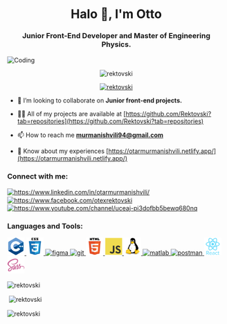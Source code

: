 <h1 align="center">Halo 👋, I'm Otto</h1>
<h3 align="center">Junior Front-End Developer and Master of Engineering Physics.</h3>
<img align="center" alt="Coding" width="400" src="https://otarmurmanishvili.netlify.app/static/media/background.acb0670f6b2b9677df22.webp">

<p align="center"> <img src="https://komarev.com/ghpvc/?username=rektovski&label=Profile%20views&color=0e75b6&style=flat" alt="rektovski" /> </p>

<p align="center"> <a href="https://github.com/ryo-ma/github-profile-trophy"><img src="https://github-profile-trophy.vercel.app/?username=rektovski" alt="rektovski" /></a> </p>

- 👯 I’m looking to collaborate on **Junior front-end projects.**

- 👨‍💻 All of my projects are available at [https://github.com/Rektovski?tab=repositories](https://github.com/Rektovski?tab=repositories)

- 📫 How to reach me **murmanishvili94@gmail.com**

- 📄 Know about my experiences [https://otarmurmanishvili.netlify.app/](https://otarmurmanishvili.netlify.app/)

<h3 align="left">Connect with me:</h3>
<p align="left">
<a href="https://linkedin.com/in/https://www.linkedin.com/in/otarmurmanishvili/" target="blank"><img align="center" src="https://raw.githubusercontent.com/rahuldkjain/github-profile-readme-generator/master/src/images/icons/Social/linked-in-alt.svg" alt="https://www.linkedin.com/in/otarmurmanishvili/" height="30" width="40" /></a>
<a href="https://fb.com/https://www.facebook.com/otexrektovski" target="blank"><img align="center" src="https://raw.githubusercontent.com/rahuldkjain/github-profile-readme-generator/master/src/images/icons/Social/facebook.svg" alt="https://www.facebook.com/otexrektovski" height="30" width="40" /></a>
<a href="https://www.youtube.com/c/https://www.youtube.com/channel/uceaj-pi3dofbb5bewq680nq" target="blank"><img align="center" src="https://raw.githubusercontent.com/rahuldkjain/github-profile-readme-generator/master/src/images/icons/Social/youtube.svg" alt="https://www.youtube.com/channel/uceaj-pi3dofbb5bewq680nq" height="30" width="40" /></a>
</p>

<h3 align="left">Languages and Tools:</h3>
<p align="left"> <a href="https://www.w3schools.com/cpp/" target="_blank" rel="noreferrer"> <img src="https://raw.githubusercontent.com/devicons/devicon/master/icons/cplusplus/cplusplus-original.svg" alt="cplusplus" width="40" height="40"/> </a> <a href="https://www.w3schools.com/css/" target="_blank" rel="noreferrer"> <img src="https://raw.githubusercontent.com/devicons/devicon/master/icons/css3/css3-original-wordmark.svg" alt="css3" width="40" height="40"/> </a> <a href="https://www.figma.com/" target="_blank" rel="noreferrer"> <img src="https://www.vectorlogo.zone/logos/figma/figma-icon.svg" alt="figma" width="40" height="40"/> </a> <a href="https://git-scm.com/" target="_blank" rel="noreferrer"> <img src="https://www.vectorlogo.zone/logos/git-scm/git-scm-icon.svg" alt="git" width="40" height="40"/> </a> <a href="https://www.w3.org/html/" target="_blank" rel="noreferrer"> <img src="https://raw.githubusercontent.com/devicons/devicon/master/icons/html5/html5-original-wordmark.svg" alt="html5" width="40" height="40"/> </a> <a href="https://developer.mozilla.org/en-US/docs/Web/JavaScript" target="_blank" rel="noreferrer"> <img src="https://raw.githubusercontent.com/devicons/devicon/master/icons/javascript/javascript-original.svg" alt="javascript" width="40" height="40"/> </a> <a href="https://www.linux.org/" target="_blank" rel="noreferrer"> <img src="https://raw.githubusercontent.com/devicons/devicon/master/icons/linux/linux-original.svg" alt="linux" width="40" height="40"/> </a> <a href="https://www.mathworks.com/" target="_blank" rel="noreferrer"> <img src="https://upload.wikimedia.org/wikipedia/commons/2/21/Matlab_Logo.png" alt="matlab" width="40" height="40"/> </a> <a href="https://postman.com" target="_blank" rel="noreferrer"> <img src="https://www.vectorlogo.zone/logos/getpostman/getpostman-icon.svg" alt="postman" width="40" height="40"/> </a> <a href="https://reactjs.org/" target="_blank" rel="noreferrer"> <img src="https://raw.githubusercontent.com/devicons/devicon/master/icons/react/react-original-wordmark.svg" alt="react" width="40" height="40"/> </a> <a href="https://sass-lang.com" target="_blank" rel="noreferrer"> <img src="https://raw.githubusercontent.com/devicons/devicon/master/icons/sass/sass-original.svg" alt="sass" width="40" height="40"/> </a> </p>

<p><img align="center" src="https://github-readme-stats.vercel.app/api/top-langs?username=rektovski&show_icons=true&locale=en&layout=compact" alt="rektovski" /></p>

<p>&nbsp;<img align="center" src="https://github-readme-stats.vercel.app/api?username=rektovski&show_icons=true&locale=en" alt="rektovski" /></p>

<p><img align="center" src="https://github-readme-streak-stats.herokuapp.com/?user=rektovski&" alt="rektovski" /></p>
